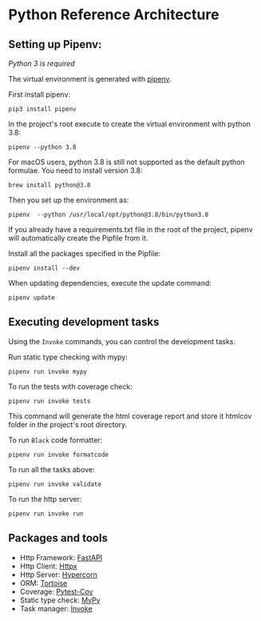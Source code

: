 # Python Reference Architecture 

## Setting up Pipenv:

*Python 3 is required*

The virtual environment is generated with [pipenv](https://pipenv.readthedocs.io/en/latest/).

First install pipenv:

```shell script
pip3 install pipenv
```

In the project's root execute to create the virtual environment with python 3.8:

```shell script
pipenv --python 3.8 
```

For macOS users, python 3.8 is still not supported as the default python formulae. You need to install version 3.8:
```shell script
brew install python@3.8
```

Then you set up the environment as:
```shell script
pipenv  --python /usr/local/opt/python@3.8/bin/python3.8
```

If you already have a requirements.txt file in the root of the project, pipenv will automatically create the Pipfile from it.

Install all the packages specified in the Pipfile:

```shell script
pipenv install --dev
```

When updating dependencies, execute the update command:

```shell script
pipenv update
```

## Executing development tasks

Using the `Invoke` commands, you can control the development tasks. 

Run static type checking with mypy:

```shell script
pipenv run invoke mypy
```

To run the tests with coverage check:

```shell script
pipenv run invoke tests
```

This command will generate the html coverage report and store it htmlcov folder in the project's root directory.

To run `Black` code formatter:

```shell script
pipenv run invoke formatcode
```

To run all the tasks above:

```shell script
pipenv run invoke validate
```

To run the http server:

```shell script
pipenv run invoke run
```

## Packages and tools

- Http Framework: [FastAPI](https://fastapi.tiangolo.com)
- Http Client: [Httpx](https://www.python-httpx.org)
- Http Server: [Hypercorn](https://pgjones.gitlab.io/hypercorn/)
- ORM: [Tortoise](https://tortoise-orm.readthedocs.io/en/latest/index.html)
- Coverage: [Pytest-Cov](https://pytest-cov.readthedocs.io/en/latest)
- Static type check: [MyPy](https://mypy.readthedocs.io/en/stable/)
- Task manager: [Invoke](http://www.pyinvoke.org/index.html) 
